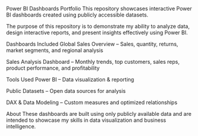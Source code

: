 Power BI Dashboards Portfolio
This repository showcases interactive Power BI dashboards created using publicly accessible datasets.

The purpose of this repository is to demonstrate my ability to analyze data, design interactive reports, and present insights effectively using Power BI.

Dashboards Included
Global Sales Overview – Sales, quantity, returns, market segments, and regional analysis

Sales Analysis Dashboard – Monthly trends, top customers, sales reps, product performance, and profitability

Tools Used
Power BI – Data visualization & reporting

Public Datasets – Open data sources for analysis

DAX & Data Modeling – Custom measures and optimized relationships

About
These dashboards are built using only publicly available data and are intended to showcase my skills in data visualization and business intelligence.
